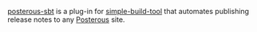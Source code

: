[posterous-sbt][1] is a plug-in for [simple-build-tool][2] that automates publishing release notes to any [Posterous][3] site.

[1]: http://github.com/n8han/posterous-sbt
[2]: http://code.google.com/p/simple-build-tool/
[3]: http://posterous.com/